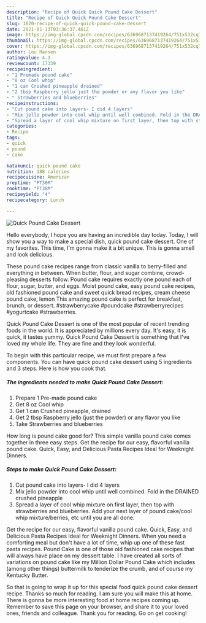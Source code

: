 ```yaml
---
description: "Recipe of Quick Quick Pound Cake Dessert"
title: "Recipe of Quick Quick Pound Cake Dessert"
slug: 1020-recipe-of-quick-quick-pound-cake-dessert
date: 2021-01-13T03:36:37.461Z
image: https://img-global.cpcdn.com/recipes/6369687137419264/751x532cq70/quick-pound-cake-dessert-recipe-main-photo.jpg
thumbnail: https://img-global.cpcdn.com/recipes/6369687137419264/751x532cq70/quick-pound-cake-dessert-recipe-main-photo.jpg
cover: https://img-global.cpcdn.com/recipes/6369687137419264/751x532cq70/quick-pound-cake-dessert-recipe-main-photo.jpg
author: Lou Hansen
ratingvalue: 4.3
reviewcount: 17339
recipeingredient:
- "1 Premade pound cake"
- "8 oz Cool whip"
- "1 can Crushed pineapple drained"
- "2 tbsp Raspberry jello just the powder or any flavor you like"
- " Strawberries and blueberries"
recipeinstructions:
- "Cut pound cake into layers- I did 4 layers"
- "Mix jello powder into cool whip until well combined. Fold in the DRAINED crushed pineapple"
- "Spread a layer of cool whip mixture on first layer, then top with strawberries and blueberries. Add your next layer of pound cake/cool whip mixture/berries, etc until you are all done."
categories:
- Recipe
tags:
- quick
- pound
- cake

katakunci: quick pound cake 
nutrition: 188 calories
recipecuisine: American
preptime: "PT30M"
cooktime: "PT38M"
recipeyield: "4"
recipecategory: Lunch

---
```



![Quick Pound Cake Dessert](https://img-global.cpcdn.com/recipes/6369687137419264/751x532cq70/quick-pound-cake-dessert-recipe-main-photo.jpg)

Hello everybody, I hope you are having an incredible day today. Today, I will show you a way to make a special dish, quick pound cake dessert. One of my favorites. This time, I'm gonna make it a bit unique. This is gonna smell and look delicious.

These pound cake recipes range from classic vanilla to berry-filled and everything in between. When butter, flour, and sugar combine, crowd-pleasing desserts follow. Pound cake requires exactly one pound each of flour, sugar, butter, and eggs. Moist pound cake, easy pound cake recipes, old fashioned pound cake and sweet quick bread recipes, cream cheese pound cake, lemon This amazing pound cake is perfect for breakfast, brunch, or dessert. #strawberrycake #poundcake #strawberryrecipes #yogurtcake #strawberries.

Quick Pound Cake Dessert is one of the most popular of recent trending foods in the world. It is appreciated by millions every day. It's easy, it is quick, it tastes yummy. Quick Pound Cake Dessert is something that I've loved my whole life. They are fine and they look wonderful.


To begin with this particular recipe, we must first prepare a few components. You can have quick pound cake dessert using 5 ingredients and 3 steps. Here is how you cook that.

<!--inarticleads1-->

##### The ingredients needed to make Quick Pound Cake Dessert:

1. Prepare 1 Pre-made pound cake
1. Get 8 oz Cool whip
1. Get 1 can Crushed pineapple, drained
1. Get 2 tbsp Raspberry jello (just the powder) or any flavor you like
1. Take  Strawberries and blueberries


How long is pound cake good for? This simple vanilla pound cake comes together in three easy steps. Get the recipe for our easy, flavorful vanilla pound cake. Quick, Easy, and Delicious Pasta Recipes Ideal for Weeknight Dinners. 

<!--inarticleads2-->

##### Steps to make Quick Pound Cake Dessert:

1. Cut pound cake into layers- I did 4 layers
1. Mix jello powder into cool whip until well combined. Fold in the DRAINED crushed pineapple
1. Spread a layer of cool whip mixture on first layer, then top with strawberries and blueberries. Add your next layer of pound cake/cool whip mixture/berries, etc until you are all done.


Get the recipe for our easy, flavorful vanilla pound cake. Quick, Easy, and Delicious Pasta Recipes Ideal for Weeknight Dinners. When you need a comforting meal but don&#39;t have a lot of time, whip up one of these fast pasta recipes. Pound Cake is one of those old fashioned cake recipes that will always have place on my dessert table. I have created all sorts of variations on pound cake like my Million Dollar Pound Cake which includes (among other things) buttermilk to tenderize the crumb, and of course my Kentucky Butter. 

So that is going to wrap it up for this special food quick pound cake dessert recipe. Thanks so much for reading. I am sure you will make this at home. There is gonna be more interesting food at home recipes coming up. Remember to save this page on your browser, and share it to your loved ones, friends and colleague. Thank you for reading. Go on get cooking!
